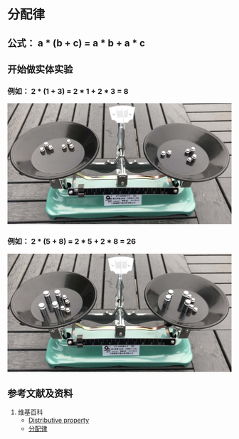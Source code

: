 # 分配律
## 公式： a * (b + c) = a * b + a * c
## 开始做实体实验

### 例如： 2 * (1 + 3) = 2 * 1 + 2 * 3 = 8

![](/images/数论/感受加减乘除的运算规律/分配律/1a1.jpg)

### 例如： 2 * (5 + 8) = 2 * 5 + 2 * 8 = 26

![](/images/数论/感受加减乘除的运算规律/分配律/2a1.jpg)

## 参考文献及资料

1. 维基百科
	- [Distributive property](https://en.wikipedia.org/wiki/Distributive_property) 
	- [分配律](https://zh.wikipedia.org/wiki/%E5%88%86%E9%85%8D%E5%BE%8B) 
